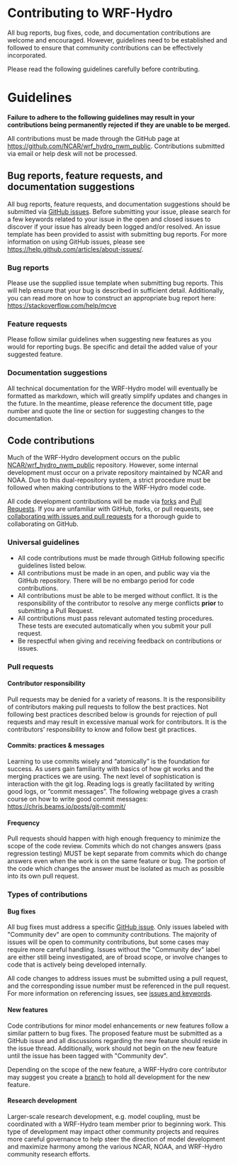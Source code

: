 # Contributing to WRF-Hydro
All bug reports, bug fixes, code, and documentation contributions are welcome and encouraged. However, guidelines need to be established and followed to ensure that community contributions can be effectively incorporated.

Please read the following guidelines carefully before contributing. 

# Guidelines

**Failure to adhere to the following guidelines may result in your contributions being permanently rejected if they are unable to be merged.**

All contributions must be made through the GitHub page at https://github.com/NCAR/wrf_hydro_nwm_public. Contributions submitted via email or help desk will not be processed.

## Bug reports, feature requests, and documentation suggestions
All bug reports, feature requests, and documentation suggestions should be submitted via [GitHub issues](https://github.com/NCAR/wrf_hydro_nwm_public/issues). Before submitting your issue, please search for a few keywords related to your issue in the open and closed issues to discover if your issue has already been logged and/or resolved. An issue template has been provided to assist with submitting bug reports. For more information on using GitHub issues, please see https://help.github.com/articles/about-issues/.

### Bug reports
Please use the supplied issue template when submitting bug reports. This will help ensure that your bug is described in sufficient detail. Additionally, you can read more on how to construct an appropriate bug report here: https://stackoverflow.com/help/mcve

### Feature requests
Please follow similar guidelines when suggesting new features as you would for reporting bugs. Be specific and detail the added value of your suggested feature.

### Documentation suggestions
All technical documentation for the WRF-Hydro model will eventually be formatted as markdown, which will greatly simplify updates and changes in the future. In the meantime, please reference the document title, page number and quote the line or section for suggesting changes to the documentation.

## Code contributions
Much of the WRF-Hydro development occurs on the public [NCAR/wrf_hydro_nwm_public](https://github.com/NCAR/wrf_hydro_nwm_public) repository. However, some internal development must occur on a private repository maintained by NCAR and NOAA. Due to this dual-repository system, a strict procedure must be followed when making contributions to the WRF-Hydro model code.

All code development contributions will be made via [forks](https://help.github.com/articles/about-forks/) and [Pull Requests](https://help.github.com/articles/about-pull-requests/). If you are unfamiliar with GitHub, forks, or pull requests, see [collaborating with issues and pull requests](https://help.github.com/categories/collaborating-with-issues-and-pull-requests/) for a thorough guide to collaborating on GitHub.

### Universal guidelines

* All code contributions must be made through GitHub following specific guidelines listed below.
* All contributions must be made in an open, and public way via the GitHub repository. There will be no embargo period for code contributions.
* All contributions must be able to be merged without conflict. It is the responsibility of the contributor to resolve any merge conflicts **prior** to submitting a Pull Request.
* All contributions must pass relevant automated testing procedures. These tests are executed automatically when you submit your pull request.
* Be respectful when giving and receiving feedback on contributions or issues. 

### Pull requests

#### Contributor responsibility
Pull requests may be denied for a variety of reasons. It is the responsibility of contributors making pull requests to follow the best practices. Not following best practices described below is grounds for rejection of pull requests and may result in excessive manual work for contributors. It is the contributors’ responsibility to know and follow best git practices.

#### Commits: practices & messages
Learning to use commits wisely and “atomically” is the foundation for success. As users gain familiarity with basics of how git works and the merging practices we are using. The next level of sophistication is interaction with the git log. Reading logs is greatly facilitated by writing good logs, or “commit messages”. The following webpage gives a crash course on how to write good commit messages: https://chris.beams.io/posts/git-commit/

#### Frequency
Pull requests should happen with high enough frequency to minimize the scope of the code review. Commits which do not changes answers (pass regression testing) MUST be kept separate from commits which do change answers even when the work is on the same feature or bug. The portion of the code which changes the answer must be isolated as much as possible into its own pull request.

### Types of contributions
#### Bug fixes
All bug fixes must address a specific [GitHub issue](https://github.com/NCAR/wrf_hydro_nwm_public/issues). Only issues labeled with "Community dev" are open to community contributions. The majority of issues will be open to community contributions, but some cases may require more careful handling. Issues without the "Community dev" label are either still being investigated, are of broad scope, or involve changes to code that is actively being developed internally. 

All code changes to address issues must be submitted using a pull request, and the corresponding issue number must be referenced in the pull request. For more information on referencing issues, see [issues and keywords](https://help.github.com/articles/closing-issues-using-keywords/).

#### New features
Code contributions for minor model enhancements or new features follow a similar pattern to bug fixes. The proposed feature must be submitted as a GitHub issue and all discussions regarding the new feature should reside in the issue thread. Additionally, work should not begin on the new feature until the issue has been tagged with "Community dev".

Depending on the scope of the new feature, a WRF-Hydro core contributor may suggest you create a [branch](https://help.github.com/articles/about-branches/) to hold all development for the new feature. 

#### Research development
Larger-scale research development, e.g. model coupling, must be coordinated with a WRF-Hydro team member prior to beginning work. This type of development may impact other community projects and requires more careful governance to help steer the direction of model development and maximize harmony among the various NCAR, NOAA, and WRF-Hydro community research efforts.